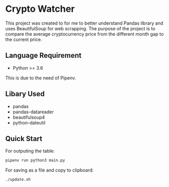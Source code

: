# Crypto Watcher

This project was created to for me to better understand Pandas library and uses
BeautifulSoup for web scrapping. The purpose of the project is to compare the
average cryptocurrency price from the different month gap to the current price.

## Language Requirement

- Python >= 3.6

This is due to the need of Pipenv.

## Libary Used

- pandas
- pandas-datareader
- beautifulsoup4
- python-dateutil

## Quick Start

For outputing the table:

```bash
pipenv run python3 main.py
```

For saving as a file and copy to clipboard:

```bash
./update.sh
```
